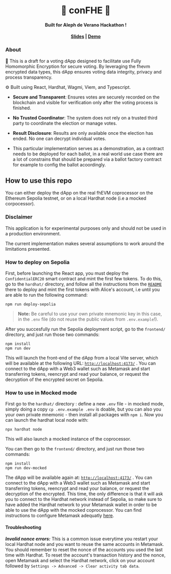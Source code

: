<h1 align="center"> 🤫 conFHE 🤫</h1>
  <h4 align="center">Built for Aleph de Verano Hackathon !</h4>

<h4 align="center">
  <a href="https://www.canva.com/design/DAGM5T86daQ/HCFXclyE3jIqX7A-uA68hw/edit?utm_content=DAGM5T86daQ&utm_campaign=designshare&utm_medium=link2&utm_source=sharebutton">Slides</a> |
  <a href="https://drive.google.com/drive/">Demo</a>
</h4>

### About

🧪 This is a draft for a voting dApp designed to facilitate use Fully Homomorphic Encryption for secure voting. By leveraging the fhevm encrypted data types, this dApp ensures voting data integrity, privacy and process transparency.

⚙️ Built using React, Hardhat, Wagmi, Viem, and Typescript.

- **Secure and Transparent**: Ensures votes are securely recorded on the blockchain and visible for verification only after the voting process is finished.

- **No Trusted Coordinator**: The system does not rely on a trusted third party to coordinate the election or manage votes.

- **Result Disclosure**: Results are only available once the election has ended. No one can decrypt individual votes.

- This particular implementation serves as a demonstration, as a contract needs to be deployed for each ballot, in a real world use case there are a lot of constrains that should be prepared via a ballot factory contract for example to config the ballot acoordingly.

## How to use this repo

You can either deploy the dApp on the real fhEVM coprocessor on the Ethereum Sepolia testnet, or on a local Hardhat node (i.e a mocked corpocessor).

### Disclaimer
This application is for experimental purposes only and should not be used in a production environment.

The current implementation makes several assumptions to work around the limitations presented.



### How to deploy on Sepolia

First, before launching the React app, you must deploy the `ConfidentialERC20` smart contract and mint the first few tokens.
To do this, go to the `hardhat/` directory, and follow all the instructions from the [`README`](/hardhat/README.md) there to deploy and mint the first tokens with Alice's account, i.e until you are able to run the following command:

```
npm run deploy-sepolia
```

> **Note:** Be careful to use your own private mnemonic key in this case, in the `.env` file (do not reuse the public values from `.env.example`!).

After you succesfully run the Sepolia deployment script, go to the `frontend/` directory, and just run those two commands:

```
npm install
npm run dev
```

This will launch the front-end of the dApp from a local Vite server, which will be available at the following URL: [`http://localhost:4173/`](http://localhost:4173/) . You can connect to the dApp with a Web3 wallet such as Metamask and start transferring tokens, reencrypt and read your balance, or request the decryption of the encrypted secret on Sepolia.

### How to use in Mocked mode

First go to the `hardhat/` directory : define a new `.env` file - in mocked mode, simply doing a copy `cp .env.example .env` is doable, but you can also you your own private mnemonic - then install all packages with
`npm i`. Now you can launch the hardhat local node with:

```
npx hardhat node
```

This will also launch a mocked instance of the coprocessor.

You can then go to the `frontend/` directory, and just run those two commands:

```
npm install
npm run dev-mocked
```

The dApp will be available again at: [`http://localhost:4173/`](http://localhost:4173/) . You can connect to the dApp with a Web3 wallet such as Metamask and start transferring tokens, reencrypt and read your balance, or request the decryption of the encrypted. This time, the only difference is that it will ask you to connect to the Hardhat network instead of Sepolia, so make sure to have added the Hardhat network to your Metamask wallet in order to be able to use the dApp with the mocked coprocessor. You can find instructions to configure Metamask adequatly [here](https://support.chainstack.com/hc/en-us/articles/4408642503449-Using-MetaMask-with-a-Hardhat-node).

#### Troubleshooting

**_Invalid nonce errors:_** This is a common issue everytime you restart your local Hardhat node and you want to reuse the same accounts in Metamask. You should remember to reset the nonce of the accounts you used the last time with Hardhat. To reset the account's transaction history and the nonce, open Metamask and select the Hardhat network, click on your account followed by `Settings -> Advanced -> Clear activity tab data`.
